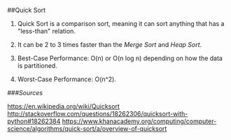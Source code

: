 ##Quick Sort

1. Quick Sort is a comparison sort, meaning it can sort anything that has a "less-than" relation.

2. It can be 2 to 3 times faster than the *Merge Sort* and *Heap Sort*.

3. Best-Case Performance: O(n) or O(n log n) depending on how the data is partitioned.

4. Worst-Case Performance: O(n^2).


###*Sources*

<https://en.wikipedia.org/wiki/Quicksort> 
<http://stackoverflow.com/questions/18262306/quicksort-with-python#18262384>
<https://www.khanacademy.org/computing/computer-science/algorithms/quick-sort/a/overview-of-quicksort>